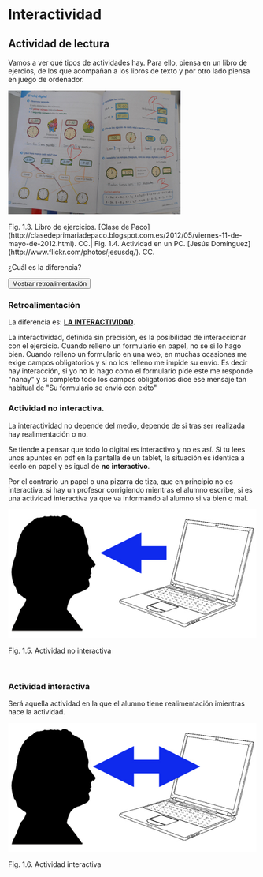 
# Interactividad

## Actividad de lectura

Vamos a ver qué tipos de actividades hay. Para ello, piensa en un libro de ejercios, de los que acompañan a los libros de texto y por otro lado piensa en juego de ordenador.

![](img/cuaderno.jpg)
<td style="text-align: center;">Fig. 1.3. Libro de ejercicios. [Clase de Paco](http://clasedeprimariadepaco.blogspot.com.es/2012/05/viernes-11-de-mayo-de-2012.html). CC.</td>| <td style="text-align: center;">Fig. 1.4. Actividad en un PC. [Jesús Domínguez](http://www.flickr.com/photos/jesusdq/). CC.</td>

¿Cuál es la diferencia?

<script type="text/javascript">var feedback29_40_6text = "Mostrar retroalimentación";</script><input class="feedbackbutton" name="toggle-feedback-29_40_6" onclick="$exe.toggleFeedback(this,true);return false" type="button" value="Mostrar retroalimentación"/>

### Retroalimentación

La diferencia es: **[LA INTERACTIVIDAD](http://es.wikipedia.org/wiki/Interactividad).**

La interactividad, definida sin precisión, es la posibilidad de interaccionar con el ejercicio. Cuando relleno un formulario en papel, no se si lo hago bien. Cuando relleno un formulario en una web, en muchas ocasiones me exige campos obligatorios y si no los relleno me impide su envío. Es decir hay interacción, si yo no lo hago como el formulario pide este me responde "nanay" y si completo todo los campos obligatorios dice ese mensaje tan habitual de "Su formulario se envió con exito"

### Actividad no interactiva.

La interactividad no depende del medio, depende de si tras ser realizada hay realimentación o no.

Se tiende a pensar que todo lo digital es interactivo y no es así. Si tu lees unos apuntes en pdf en la pantalla de un tablet, la situación es identica a leerlo en papel y es igual de **no interactivo**.

Por el contrario un papel o una pizarra de tiza, que en principio no es interactiva, si hay un profesor corrigiendo mientras el alumno escribe, si es una actividad interactiva ya que va informando al alumno si va bien o mal.

![](img/no_int.jpg)
<td style="text-align: center;">Fig. 1.5. Actividad no interactiva</td>

 

### Actividad interactiva

Será aquella actividad en la que el alumno tiene realimentación imientras hace la actividad.

![](img/si_int.jpg)
<td style="text-align: center;">Fig. 1.6. Actividad interactiva</td>

